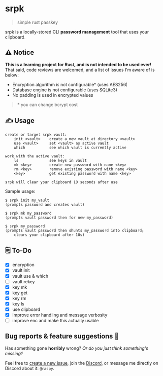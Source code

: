 # srpk
> simple rust passkey

srpk is a locally-stored CLI **password management** tool that uses your clipboard.

## ⚠️ Notice

**This is a learning project for Rust, and is not intended to be used ever!**<br/>
That said, code reviews are welcomed, and a list of issues I'm aware of is below:

- Encryption algorithm is not configurable* (uses AES256)
- Database engine is not configurable (uses SQLite3)
- No padding is used in encrypted values

> \* you can change bcrypt cost

## ✍️ Usage

```
create or target srpk vault:
    init <vault>    create a new vault at directory <vault>
    use <vault>     set <vault> as active vault
    which           see which vault is currently active

work with the active vault:
    ls              see keys in vault
    mk <key>        create new password with name <key>
    rm <key>        remove existing password with name <key>
    <key>           get existing password with name <key>

srpk will clear your clipboard 10 seconds after use
```

Sample usage:
```
$ srpk init my_vault
(prompts password and creates vault)

$ srpk mk my_password
(prompts vault password then for new my_password)

$ srpk my_password
(prompts vault password then shunts my_password into clipboard;
    clears your clipboard after 10s)
```

## 🗒️ To-Do

- [x] encryption
- [x] vault init
- [x] vault use & which
- [ ] vault rekey
- [x] key mk
- [x] key get
- [x] key rm
- [x] key ls
- [x] use clipboard
- [x] improve error handling and message verbosity
- [ ] improve enc and make this actually usable

## Bug reports & feature suggestions 🐛
Has something gone **horribly** wrong? *Or do you just think something's missing?*

Feel free to [create a new issue](https://github.com/jack-avery/srpk/issues), join the [Discord](https://discord.gg/qpyT4zx), or message me directly on Discord about it: `@raspy`.
